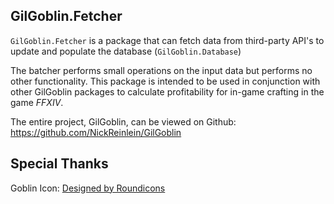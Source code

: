 ## GilGoblin.Fetcher

`GilGoblin.Fetcher` is a package that can fetch data from third-party API's to update and populate the
database (`GilGoblin.Database`)

The batcher performs small operations on the input data but performs no other functionality. This package is
intended to be used in conjunction with other GilGoblin packages to calculate profitability for in-game
crafting in the game *FFXIV*.

The entire project, GilGoblin, can be viewed on Github:
https://github.com/NickReinlein/GilGoblin

## Special Thanks

Goblin
Icon:   <a href="https://www.freepik.com/icon/elf_196867#fromView=search&term=goblin&page=1&position=30&track=ais">
Designed by
Roundicons</a>